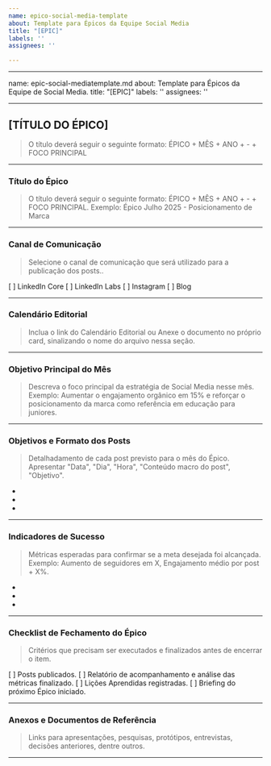 ```yaml
---
name: epico-social-media-template
about: Template para Épicos da Equipe Social Media
title: "[EPIC]"
labels: ''
assignees: ''

---
```


---
name: epic-social-mediatemplate.md
about: Template para Épicos da Equipe de Social Media.
title: "[EPIC]"
labels: ''
assignees: ''

---

## [TÍTULO DO ÉPICO]
> O título deverá seguir o seguinte formato: ÉPICO + MÊS + ANO + - + FOCO PRINCIPAL

---

### Título do Épico
> O título deverá seguir o seguinte formato: ÉPICO + MÊS + ANO + - + FOCO PRINCIPAL.
> Exemplo: Épico Julho 2025 - Posicionamento de Marca
________________________________________________________________________________________________________

### Canal de Comunicação
> Selecione o canal de comunicação que será utilizado para a publicação dos posts..

[  ] LinkedIn Core
[  ] LinkedIn Labs
[  ] Instagram
[  ] Blog
________________________________________________________________________________________________________

### Calendário Editorial
> Inclua o link do Calendário Editorial ou Anexe o documento no próprio card, sinalizando o nome do arquivo nessa seção.
________________________________________________________________________________________________________

### Objetivo Principal do Mês
> Descreva o foco principal da estratégia de Social Media nesse mês.
> Exemplo: Aumentar o engajamento orgânico em 15% e reforçar o posicionamento da marca como referência em educação para juniores.
________________________________________________________________________________________________________

### Objetivos e Formato dos Posts
> Detalhadamento de cada post previsto para o mês do Épico.
> Apresentar "Data", "Dia", "Hora", "Conteúdo macro do post", "Objetivo".

-
-
-
________________________________________________________________________________________________________

### Indicadores de Sucesso  
> Métricas esperadas para confirmar se a meta desejada foi alcançada.
> Exemplo: Aumento de seguidores em X, Engajamento médio por post + X%.

-
-
-
________________________________________________________________________________________________________

### Checklist de Fechamento do Épico
> Critérios que precisam ser executados e finalizados antes de encerrar o item.

[  ] Posts publicados.
[  ] Relatório de acompanhamento e análise das métricas finalizado.
[  ] Lições Aprendidas registradas.
[  ] Briefing do próximo Épico iniciado.
____________________________________________________________________________

### Anexos e Documentos de Referência
> Links para apresentações, pesquisas, protótipos, entrevistas, decisões anteriores, dentre outros.
________________________________________________________________________________________________________
